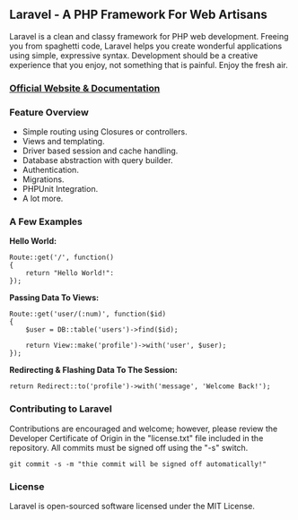 ## Laravel - A PHP Framework For Web Artisans

Laravel is a clean and classy framework for PHP web development. Freeing you from spaghetti code, Laravel helps you create wonderful applications using simple, expressive syntax. Development should be a creative experience that you enjoy, not something that is painful. Enjoy the fresh air.

### [Official Website & Documentation](http://laravel.com)

### Feature Overview

- Simple routing using Closures or controllers.
- Views and templating.
- Driver based session and cache handling.
- Database abstraction with query builder.
- Authentication.
- Migrations.
- PHPUnit Integration.
- A lot more.

### A Few Examples

**Hello World:**

	Route::get('/', function()
	{
		return "Hello World!":
	});

**Passing Data To Views:**

	Route::get('user/(:num)', function($id)
	{
		$user = DB::table('users')->find($id);

		return View::make('profile')->with('user', $user);
	});

**Redirecting & Flashing Data To The Session:**

	return Redirect::to('profile')->with('message', 'Welcome Back!');

### Contributing to Laravel

Contributions are encouraged and welcome; however, please review the Developer Certificate of Origin in the "license.txt" file included in the repository. All commits must be signed off using the "-s" switch.

	git commit -s -m "thie commit will be signed off automatically!"

### License

Laravel is open-sourced software licensed under the MIT License.